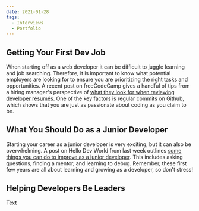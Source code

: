 ```yaml
---
date: 2021-01-28
tags:
  - Interviews
  - Portfolio
---
```

## Getting Your First Dev Job

When starting off as a web developer it can be difficult to juggle learning and job searching. Therefore, it is important to know what potential employers are looking for to ensure you are prioritizing the right tasks and opportunities. A recent post on freeCodeCamp gives a handful of tips from a hiring manager's perspective of [what they look for when reviewing developer résumés](https://www.freecodecamp.org/news/how-to-get-your-first-dev-job/). One of the key factors is regular commits on Github, which shows that you are just as passionate about coding as you claim to be.

## What You Should Do as a Junior Developer

Starting your career as a junior developer is very exciting, but it can also be overwhelming. A post on Hello Dev World from last week outlines [some things you can do to improve as a junior developer](https://hellodevworld.com/misc/what-you-should-do-as-a-junior-developer). This includes asking questions, finding a mentor, and learning to debug. Remember, these first few years are all about learning and growing as a developer, so don't stress!

## Helping Developers Be Leaders

Text
